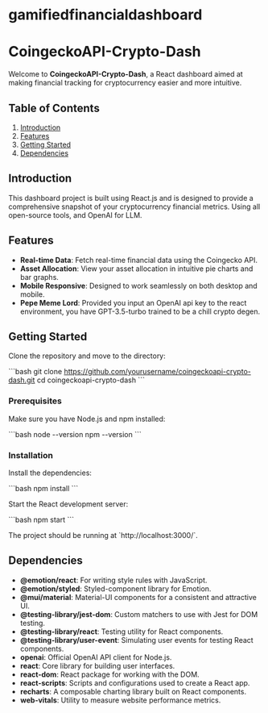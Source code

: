 # gamifiedfinancialdashboard

# CoingeckoAPI-Crypto-Dash

Welcome to **CoingeckoAPI-Crypto-Dash**, a React dashboard aimed at making financial tracking for cryptocurrency easier and more intuitive.


## Table of Contents

1. [Introduction](#introduction)
2. [Features](#features)
3. [Getting Started](#getting-started)
4. [Dependencies](#dependencies)

## Introduction

This dashboard project is built using React.js and is designed to provide a comprehensive snapshot of your cryptocurrency financial metrics. Using all open-source tools, and OpenAI for LLM. 

## Features

- **Real-time Data**: Fetch real-time financial data using the Coingecko API.
- **Asset Allocation**: View your asset allocation in intuitive pie charts and bar graphs.
- **Mobile Responsive**: Designed to work seamlessly on both desktop and mobile.
- **Pepe Meme Lord**: Provided you input an OpenAI api key to the react environment, you have GPT-3.5-turbo trained to be a chill crypto degen. 

## Getting Started

Clone the repository and move to the directory:

\`\`\`bash
git clone https://github.com/yourusername/coingeckoapi-crypto-dash.git
cd coingeckoapi-crypto-dash
\`\`\`

### Prerequisites

Make sure you have Node.js and npm installed:

\`\`\`bash
node --version
npm --version
\`\`\`

### Installation

Install the dependencies:

\`\`\`bash
npm install
\`\`\`

Start the React development server:

\`\`\`bash
npm start
\`\`\`

The project should be running at \`http://localhost:3000/\`.

## Dependencies

- **@emotion/react**: For writing style rules with JavaScript.
- **@emotion/styled**: Styled-component library for Emotion.
- **@mui/material**: Material-UI components for a consistent and attractive UI.
- **@testing-library/jest-dom**: Custom matchers to use with Jest for DOM testing.
- **@testing-library/react**: Testing utility for React components.
- **@testing-library/user-event**: Simulating user events for testing React components.
- **openai**: Official OpenAI API client for Node.js.
- **react**: Core library for building user interfaces.
- **react-dom**: React package for working with the DOM.
- **react-scripts**: Scripts and configurations used to create a React app.
- **recharts**: A composable charting library built on React components.
- **web-vitals**: Utility to measure website performance metrics.
